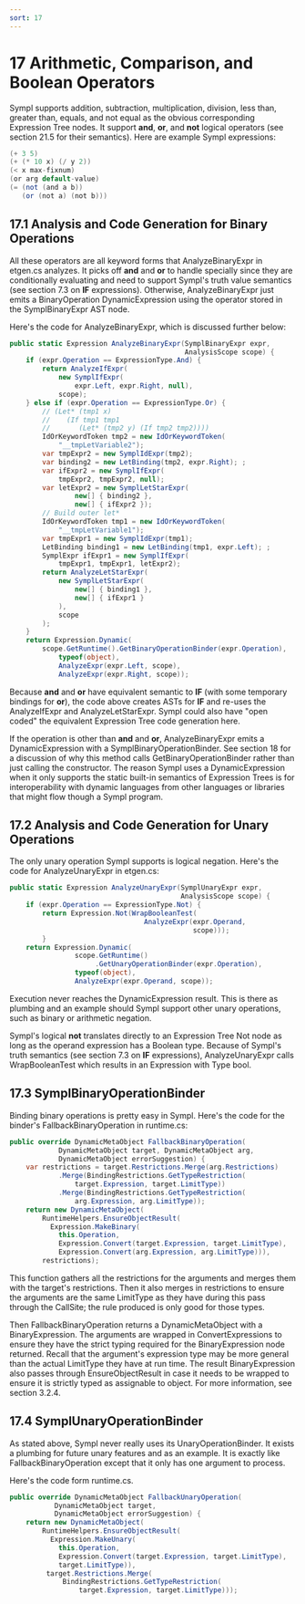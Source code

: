 ```yaml
---
sort: 17
---
```


# 17 Arithmetic, Comparison, and Boolean Operators

Sympl supports addition, subtraction, multiplication, division, less than, greater than, equals, and not equal as the obvious corresponding Expression Tree nodes. It support **and**, **or**, and **not** logical operators (see section 21.5 for their semantics). Here are example Sympl expressions:

``` csharp
(+ 3 5)
(+ (* 10 x) (/ y 2))
(< x max-fixnum)
(or arg default-value)
(= (not (and a b))
   (or (not a) (not b)))
```

<h2 id="analysis-and-code-generation-for-binary-operations">17.1 Analysis and Code Generation for Binary Operations</h2>

All these operators are all keyword forms that AnalyzeBinaryExpr in etgen.cs analyzes. It picks off **and** and **or** to handle specially since they are conditionally evaluating and need to support Sympl's truth value semantics (see section 7.3 on **IF** expressions). Otherwise, AnalyzeBinaryExpr just emits a BinaryOperation DynamicExpression using the operator stored in the SymplBinaryExpr AST node.

Here's the code for AnalyzeBinaryExpr, which is discussed further below:

``` csharp
public static Expression AnalyzeBinaryExpr(SymplBinaryExpr expr,
                                           AnalysisScope scope) {
    if (expr.Operation == ExpressionType.And) {
        return AnalyzeIfExpr(
            new SymplIfExpr(
                expr.Left, expr.Right, null),
            scope); 
    } else if (expr.Operation == ExpressionType.Or) {
        // (Let* (tmp1 x) 
        //    (If tmp1 tmp1  
        //       (Let* (tmp2 y) (If tmp2 tmp2))))
        IdOrKeywordToken tmp2 = new IdOrKeywordToken(
            "__tmpLetVariable2");
        var tmpExpr2 = new SymplIdExpr(tmp2);
        var binding2 = new LetBinding(tmp2, expr.Right); ;
        var ifExpr2 = new SymplIfExpr(
            tmpExpr2, tmpExpr2, null);
        var letExpr2 = new SymplLetStarExpr(
                new[] { binding2 },
                new[] { ifExpr2 });
        // Build outer let*
        IdOrKeywordToken tmp1 = new IdOrKeywordToken(
            "__tmpLetVariable1");
        var tmpExpr1 = new SymplIdExpr(tmp1);
        LetBinding binding1 = new LetBinding(tmp1, expr.Left); ;
        SymplExpr ifExpr1 = new SymplIfExpr(
            tmpExpr1, tmpExpr1, letExpr2);
        return AnalyzeLetStarExpr(
            new SymplLetStarExpr(
                new[] { binding1 },
                new[] { ifExpr1 }
            ),
            scope
        );
    }
    return Expression.Dynamic(
        scope.GetRuntime().GetBinaryOperationBinder(expr.Operation),
            typeof(object),
            AnalyzeExpr(expr.Left, scope),
            AnalyzeExpr(expr.Right, scope));
```

Because **and** and **or** have equivalent semantic to **IF** (with some temporary bindings for **or**), the code above creates ASTs for **IF** and re-uses the AnalyzeIfExpr and AnalyzeLetStarExpr. Sympl could also have "open coded" the equivalent Expression Tree code generation here.

If the operation is other than **and** and **or**, AnalyzeBinaryExpr emits a DynamicExpression with a SymplBinaryOperationBinder. See section 18 for a discussion of why this method calls GetBinaryOperationBinder rather than just calling the constructor. The reason Sympl uses a DynamicExpression when it only supports the static built-in semantics of Expression Trees is for interoperability with dynamic languages from other languages or libraries that might flow though a Sympl program.

<h2 id="analysis-and-code-generation-for-unary-operations">17.2 Analysis and Code Generation for Unary Operations</h2>

The only unary operation Sympl supports is logical negation. Here's the code for AnalyzeUnaryExpr in etgen.cs:

``` csharp
public static Expression AnalyzeUnaryExpr(SymplUnaryExpr expr,
                                          AnalysisScope scope) {
    if (expr.Operation == ExpressionType.Not) {
        return Expression.Not(WrapBooleanTest(
                                 AnalyzeExpr(expr.Operand,
                                             scope)));
        }
    return Expression.Dynamic(
                scope.GetRuntime()
                     .GetUnaryOperationBinder(expr.Operation),
                typeof(object),
                AnalyzeExpr(expr.Operand, scope));
```

Execution never reaches the DynamicExpression result. This is there as plumbing and an example should Sympl support other unary operations, such as binary or arithmetic negation.

Sympl's logical **not** translates directly to an Expression Tree Not node as long as the operand expression has a Boolean type. Because of Sympl's truth semantics (see section 7.3 on **IF** expressions), AnalyzeUnaryExpr calls WrapBooleanTest which results in an Expression with Type bool.

<h2 id="symplbinaryoperationbinder">17.3 SymplBinaryOperationBinder</h2>

Binding binary operations is pretty easy in Sympl. Here's the code for the binder's FallbackBinaryOperation in runtime.cs:

``` csharp
public override DynamicMetaObject FallbackBinaryOperation(
            DynamicMetaObject target, DynamicMetaObject arg,
            DynamicMetaObject errorSuggestion) {
    var restrictions = target.Restrictions.Merge(arg.Restrictions)
            .Merge(BindingRestrictions.GetTypeRestriction(
                target.Expression, target.LimitType))
            .Merge(BindingRestrictions.GetTypeRestriction(
                arg.Expression, arg.LimitType));
    return new DynamicMetaObject(
        RuntimeHelpers.EnsureObjectResult(
          Expression.MakeBinary(
            this.Operation,
            Expression.Convert(target.Expression, target.LimitType),
            Expression.Convert(arg.Expression, arg.LimitType))),
        restrictions);
```

This function gathers all the restrictions for the arguments and merges them with the target's restrictions. Then it also merges in restrictions to ensure the arguments are the same LimitType as they have during this pass through the CallSite; the rule produced is only good for those types.

Then FallbackBinaryOperation returns a DynamicMetaObject with a BinaryExpression. The arguments are wrapped in ConvertExpressions to ensure they have the strict typing required for the BinaryExpression node returned. Recall that the argument's expression type may be more general than the actual LimitType they have at run time. The result BinaryExpression also passes through EnsureObjectResult in case it needs to be wrapped to ensure it is strictly typed as assignable to object. For more information, see section 3.2.4.

<h2 id="symplunaryoperationbinder">17.4 SymplUnaryOperationBinder</h2>

As stated above, Sympl never really uses its UnaryOperationBinder. It exists a plumbing for future unary features and as an example. It is exactly like FallbackBinaryOperation except that it only has one argument to process.

Here's the code form runtime.cs.

``` csharp
public override DynamicMetaObject FallbackUnaryOperation(
           DynamicMetaObject target,
           DynamicMetaObject errorSuggestion) {
    return new DynamicMetaObject(
        RuntimeHelpers.EnsureObjectResult(
          Expression.MakeUnary(
            this.Operation,
            Expression.Convert(target.Expression, target.LimitType),
            target.LimitType)),
         target.Restrictions.Merge(
             BindingRestrictions.GetTypeRestriction(
                 target.Expression, target.LimitType)));
```
